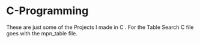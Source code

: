# C-Programming
These are just some of the Projects I made in C . 
For the Table Search C file goes with the mpn_table file. 
